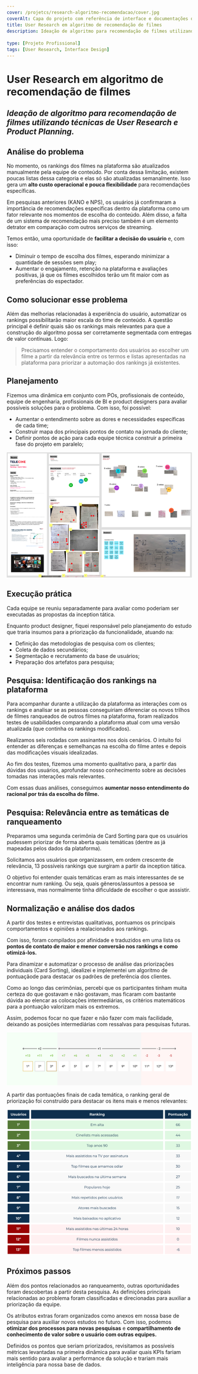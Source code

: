 ```yaml
---
cover: /projetcs/research-algoritmo-recomendacao/cover.jpg
coverAlt: Capa do projeto com referência de interface e documentações de pesquisa.
title: User Research em algoritmo de recomendação de filmes
description: Ideação de algoritmo para recomendação de filmes utilizando técnicas de User Research e Product Planning.

type: [Projeto Profissional]
tags: [User Research, Interface Design]
---
```


# User Research em algoritmo de recomendação de filmes
## _Ideação de algoritmo para recomendação de filmes utilizando técnicas de User Research e Product Planning._

## Análise do problema
No momento, os rankings dos filmes na plataforma são atualizados manualmente pela equipe de conteúdo. Por conta dessa limitação, existem poucas listas dessa categoria e elas só são atualizadas semanalmente. Isso gera um **alto custo operacional e pouca flexibilidade** para recomendações específicas.

Em pesquisas anteriores (KANO e NPS), os usuários já confirmaram a importância de recomendações específicas dentro da plataforma como um fator relevante nos momentos de escolha do conteúdo. Além disso, a falta de um sistema de recomendação mais preciso também é um elemento detrator em comparação com outros serviços de streaming.

Temos então, uma oportunidade de **facilitar a decisão do usuário** e, com isso:
* Diminuir o tempo de escolha dos filmes, esperando minimizar a quantidade de sessões sem play;
* Aumentar o engajamento, retenção na plataforma e avaliações positivas, já que os filmes escolhidos terão um fit maior com as preferências do espectador.

## Como solucionar esse problema
Além das melhorias relacionadas à experiência do usuário, automatizar os rankings possibilitarão maior escala do time de conteúdo. A questão principal é definir quais são os rankings mais relevantes para que a construção do algoritmo possa ser corretamente segmentada com entregas de valor contínuas. Logo:

>Precisamos entender o comportamento dos usuários ao escolher um filme a partir da relevância entre os termos e listas apresentadas na plataforma para priorizar a automação dos rankings já existentes.

## Planejamento
Fizemos uma dinâmica em conjunto com POs, profissionais de conteúdo, equipe de engenharia, profissionais de BI e product designers para avaliar possíveis soluções para o problema. Com isso, foi possível:

* Aumentar o entendimento sobre as dores e necessidades específicas de cada time;
* Construir mapa dos principais pontos de contato na jornada do cliente;
* Definir pontos de ação para cada equipe técnica construir a primeira fase do projeto em paralelo;

![Quadro geral com os insights coletados na cerimônia de aprofundamento.](/public/projects/research-algoritmo-recomendacao/tactical-inception.jpg)

## Execução prática
Cada equipe se reuniu separadamente para avaliar como poderiam ser executadas as propostas da inception tática.

Enquanto product designer, fiquei responsável pelo planejamento do estudo que traria insumos para a priorização da funcionalidade, atuando na:

* Definição das metodologias de pesquisa com os clientes;
* Coleta de dados secundários;
* Segmentação e recrutamento da base de usuários;
* Preparação dos artefatos para pesquisa;

## Pesquisa: Identificação dos rankings na plataforma
Para acompanhar durante a utilização da plataforma as interações com os rankings e analisar se as pessoas conseguiriam diferenciar os novos trilhos de filmes ranqueados de outros filmes na plataforma, foram realizados testes de usabilidades comparando a plataforma atual com uma versão atualizada (que continha os rankings modificados).

Realizamos seis rodadas com assinantes nos dois cenários. O intuito foi entender as diferenças e semelhanças na escolha do filme antes e depois das modificações visuais idealizadas.

Ao fim dos testes, fizemos uma momento qualitativo para, a partir das dúvidas dos usuários, aprofundar nosso conhecimento sobre as decisões tomadas nas interações mais relevantes.

Com essas duas análises, conseguimos **aumentar nosso entendimento do racional por trás da escolha do filme.**

## Pesquisa: Relevância entre as temáticas de ranqueamento
Preparamos uma segunda cerimônia de Card Sorting para que os usuários pudessem priorizar de forma aberta quais temáticas (dentre as já mapeadas pelos dados da plataforma).

Solicitamos aos usuários que organizassem, em ordem crescente de relevância, 13 possíveis rankings que surgiram a partir da inception tática.

O objetivo foi entender quais temáticas eram as mais interessantes de se encontrar num ranking. Ou seja, quais gêneros/assuntos a pessoa se interessava, mas normalmente tinha dificuldade de escolher o que asssistir.

## Normalização e análise dos dados
A partir dos testes e entrevistas qualitativas, pontuamos os principais comportamentos e opiniões a realacionados aos rankings.

Com isso, foram compilados por afinidade e traduzidos em uma lista os **pontos de contato de maior e menor conversão nos rankings e como otimizá-los.**

Para dinamizar e automatizar o processo de análise das priorizações individuais (Card Sorting), idealizei e implementei um algoritmo de pontuaçãode para destacar os padrões de preferência dos clientes.

Como ao longo das cerimônias, percebi que os participantes tinham muita certeza do que gostavam e não gostavam, mas ficaram com bastante dúvida ao elencar as colocações intermediárias, os critérios matemáticos para a pontuação valorizam mais os extremos.

Assim, podemos focar no que fazer e não fazer com mais facilidade, deixando as posições intermediárias com ressalvas para pesquisas futuras.

![Régua de pontuação do algoritmo de classificação desenvolvido.](/public/projects/research-algoritmo-recomendacao/algorithim-rules.jpg)

A partir das pontuações finais de cada temática, o ranking geral de priorização foi construído para destacar os itens mais e menos relevantes:

![Lista final com a ordem de preferência dos clientes.](/public/projects/research-algoritmo-recomendacao/general-preferences.jpg)

## Próximos passos
Além dos pontos relacionados ao ranqueamento, outras oportunidades foram descobertas a partir desta pesquisa. As definições principais relacionadas ao problema foram classificadas e direcionadas para auxiliar a priorização da equipe.

Os atributos extras foram organizados como anexos em nossa base de pesquisa para auxiliar novos estudos no futuro. Com isso, podemos **otimizar dos processos para novas pesquisas** e **compartilhamento de conhecimento de valor sobre o usuário com outras equipes.**

Definidos os pontos que seriam priorizados, revisitamos as possíveis métricas levantadas na primeira dinâmica para avaliar quais KPIs fariam mais sentido para avaliar a performance da solução e trariam mais inteligência para nossa base de dados.